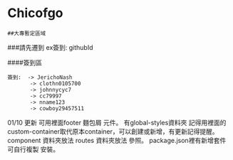 # Chicofgo

```
##大專暫定區域
```
###請先遷到
ex簽到: githubId

####簽到區
```
簽到:  -> JerichoNash
       -> clothn0105700
       -> johnnycyc7
       -> cc79997
       -> nname123
       -> cowboy29457511
```

01/10 更新
可用裡面footer 麵包屑 元件。
有global-styles資料夾 記得用裡面的custom-container取代原本container，可以創建或新增，有更新記得提醒。
component 資料夾放法 routes 資料夾放法 參照。
package.json裡有新增套件 可自行複製 安裝。
